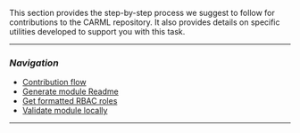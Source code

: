 This section provides the step-by-step process we suggest to follow for contributions to the CARML repository. It also provides details on specific utilities developed to support you with this task.

---

### _Navigation_

- [Contribution flow](./Contribution%20guide%20-%20Contribution%20flow.md)
- [Generate module Readme](./Contribution%20guide%20-%20Generate%20module%20Readme.md)
- [Get formatted RBAC roles](./Contribution%20guide%20-%20Get%20formatted%20RBAC%20roles.md)
- [Validate module locally](./Contribution%20guide%20-%20Validate%20module%20locally.md)
---
